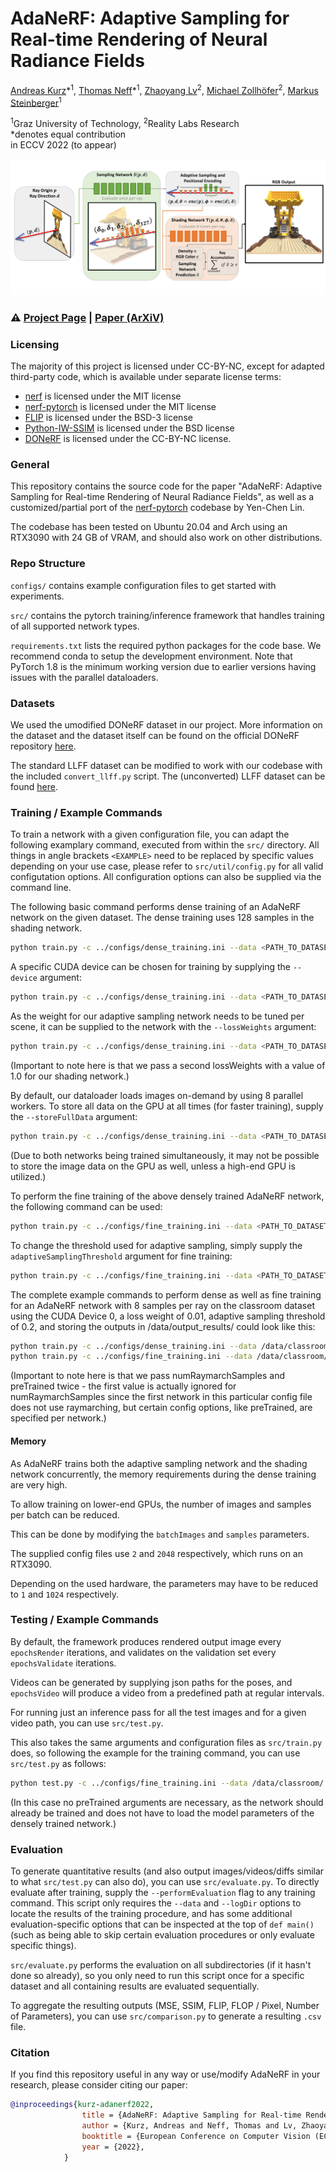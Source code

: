 # AdaNeRF: Adaptive Sampling for Real-time Rendering of Neural Radiance Fields
 [Andreas Kurz](https://online.tugraz.at/tug_online/visitenkarte.show_vcard?pPersonenGruppe=3&pPersonenId=D715516087483BD3)\*<sup>1</sup>,
 [Thomas Neff](https://thomasneff.github.io/)\*<sup>1</sup>,
 [Zhaoyang Lv](https://lvzhaoyang.github.io/)<sup>2</sup>,
 [Michael Zollhöfer](https://zollhoefer.com/)<sup>2</sup>,
 [Markus Steinberger](https://www.markussteinberger.net/)<sup>1</sup>

 <sup>1</sup>Graz University of Technology, <sup>2</sup>Reality Labs Research  
  \*denotes equal contribution  
in ECCV 2022 (to appear)

<img src='adanerf_teaser.png'/>

### :warning: [Project Page](https://thomasneff.github.io/adanerf/) | [Paper (ArXiV)](https://arxiv.org/abs/2207.10312)

### Licensing
The majority of this project is licensed under CC-BY-NC, except for adapted third-party code, which is available under separate license terms:

* [nerf](https://github.com/bmild/nerf) is licensed under the MIT license
* [nerf-pytorch](https://github.com/yenchenlin/nerf-pytorch) is licensed under the MIT license
* [FLIP](https://github.com/NVlabs/flip) is licensed under the BSD-3 license
* [Python-IW-SSIM](https://github.com/Jack-guo-xy/Python-IW-SSIM) is licensed under the BSD license
* [DONeRF](https://github.com/facebookresearch/DONERF) is licensed under the CC-BY-NC license.


### General
This repository contains the source code for the paper "AdaNeRF: Adaptive Sampling for Real-time Rendering of Neural Radiance Fields", as well as a customized/partial port of the [nerf-pytorch](https://github.com/yenchenlin/nerf-pytorch) codebase by Yen-Chen Lin.

The codebase has been tested on Ubuntu 20.04 and Arch using an RTX3090 with 24 GB of VRAM, and should also work on other distributions.

### Repo Structure
`configs/` contains example configuration files to get started with experiments.

`src/` contains the pytorch training/inference framework that handles training of all supported network types.

`requirements.txt` lists the required python packages for the code base. We recommend conda to setup the development environment. Note that PyTorch 1.8 is the minimum working version due to earlier versions having issues with the parallel dataloaders.


### Datasets
We used the umodified DONeRF dataset in our project. More information on the dataset and the dataset itself can be found on the official DONeRF repository [here](https://github.com/facebookresearch/DONERF).

The standard LLFF dataset can be modified to work with our codebase with the included `convert_llff.py` script. The (unconverted) LLFF dataset can be found [here](https://www.matthewtancik.com/nerf).

### Training / Example Commands
To train a network with a given configuration file, you can adapt the following examplary command, executed from within the `src/` directory. All things in angle brackets `<EXAMPLE>` need to be replaced by specific values depending on your use case, please refer to `src/util/config.py` for all valid configutation options. All configuration options can also be supplied via the command line.

The following basic command performs dense training of an AdaNeRF network on the given dataset. The dense training uses 128 samples in the shading network.

```bash
python train.py -c ../configs/dense_training.ini --data <PATH_TO_DATASET_DIRECTORY> --logDir <PATH_TO_OUTPUT_DIRECTORY> 
```

A specific CUDA device can be chosen for training by supplying the `--device` argument:

```bash
python train.py -c ../configs/dense_training.ini --data <PATH_TO_DATASET_DIRECTORY> --logDir <PATH_TO_OUTPUT_DIRECTORY> --device <DEVICE_ID>
```

As the weight for our adaptive sampling network needs to be tuned per scene, it can be supplied to the network with the `--lossWeights` argument:

```bash
python train.py -c ../configs/dense_training.ini --data <PATH_TO_DATASET_DIRECTORY> --logDir <PATH_TO_OUTPUT_DIRECTORY> --device <DEVICE_ID> --lossWeights <LOSS_WEIGHT_PER_SCENE> --lossWeights 1.0
```

(Important to note here is that we pass a second lossWeights with a value of 1.0 for our shading network.)

By default, our dataloader loads images on-demand by using 8 parallel workers. To store all data on the GPU at all times (for faster training), supply the `--storeFullData` argument:

```bash
python train.py -c ../configs/dense_training.ini --data <PATH_TO_DATASET_DIRECTORY> --logDir <PATH_TO_OUTPUT_DIRECTORY> --device <DEVICE_ID> --lossWeights <LOSS_WEIGHT_PER_SCENE> --lossWeights 1.0 --storeFullData
```

(Due to both networks being trained simultaneously, it may not be possible to store the image data on the GPU as well, unless a high-end GPU is utilized.)

To perform the fine training of the above densely trained AdaNeRF network, the following command can be used:

```bash
python train.py -c ../configs/fine_training.ini --data <PATH_TO_DATASET_DIRECTORY> --logDir <PATH_TO_OUTPUT_DIRECTORY> --lossWeights <LOSS_WEIGHT_PER_SCENE> --lossWeights 1.0 --preTrained <PATH_TO_DENSE_NETWORK> --preTrained <PATH_TO_DENSE_NETWORK>
```

To change the threshold used for adaptive sampling, simply supply the `adaptiveSamplingThreshold` argument for fine training:

```bash
python train.py -c ../configs/fine_training.ini --data <PATH_TO_DATASET_DIRECTORY> --logDir <PATH_TO_OUTPUT_DIRECTORY> --lossWeights <LOSS_WEIGHT_PER_SCENE> --lossWeights 1.0 --preTrained <PATH_TO_DENSE_NETWORK> --preTrained <PATH_TO_DENSE_NETWORK> --adaptiveSamplingThreshold <THRESHOLD>
```

The complete example commands to perform dense as well as fine training for an AdaNeRF network with 8 samples per ray on the classroom dataset using the CUDA Device 0, a loss weight of 0.01, adaptive sampling threshold of 0.2, and storing the outputs in /data/output_results/ could look like this:

```bash
python train.py -c ../configs/dense_training.ini --data /data/classroom/ --logDir /data/output_results/  --device 0 --lossWeights 0.01 --lossWeights 1.0
python train.py -c ../configs/fine_training.ini --data /data/classroom/ --logDir /data/output_results/ --device 0 --lossWeights 0.01 --lossWeights 1.0 --preTrained /data/output_results/ --preTrained /data/output_results/ --adaptiveSamplingThreshold 0.2 --numRaymarchSamples 8 --numRaymarchSamples 8
```

(Important to note here is that we pass numRaymarchSamples and preTrained twice - the first value is actually ignored for numRaymarchSamples since the first network in this particular config file does not use raymarching, but certain config options, like preTrained, are specified per network.)

#### Memory
As AdaNeRF trains both the adaptive sampling network and the shading network concurrently, the memory requirements during the dense training are very high.

To allow training on lower-end GPUs, the number of images and samples per batch can be reduced.

This can be done by modifying the `batchImages` and `samples` parameters.

The supplied config files use `2` and `2048` respectively, which runs on an RTX3090.

Depending on the used hardware, the parameters may have to be reduced to `1` and `1024` respectively.

### Testing / Example Commands

By default, the framework produces rendered output image every `epochsRender` iterations, and validates on the validation set every `epochsValidate` iterations.

Videos can be generated by supplying json paths for the poses, and `epochsVideo` will produce a video from a predefined path at regular intervals. 

For running just an inference pass for all the test images and for a given video path, you can use `src/test.py`. 

This also takes the same arguments and configuration files as `src/train.py` does, so following the example for the training command, you can use `src/test.py` as follows:

```bash
python test.py -c ../configs/fine_training.ini --data /data/classroom/ --logDir /data/output_results/ --device 0 --lossWeights 0.01 --lossWeights 1.0 --adaptiveSamplingThreshold 0.2 --numRaymarchSamples 8 --numRaymarchSamples 8 --camPath cam_path_rotate --outputVideoName cam_path_rotate --videoFrames 300
```

(In this case no preTrained arguments are necessary, as the network should already be trained and does not have to load the model parameters of the densely trained network.)

### Evaluation

To generate quantitative results (and also output images/videos/diffs similar to what `src/test.py` can also do), you can use `src/evaluate.py`. 
To directly evaluate after training, supply the `--performEvaluation` flag to any training command.
This script only requires the `--data` and `--logDir` options to locate the results of the training procedure, and has some additional evaluation-specific options that can be inspected at the top of `def main()` (such as being able to skip certain evaluation procedures or only evaluate specific things).

`src/evaluate.py` performs the evaluation on all subdirectories (if it hasn't done so already), so you only need to run this script once for a specific dataset and all containing results are evaluated sequentially.

To aggregate the resulting outputs (MSE, SSIM, FLIP, FLOP / Pixel, Number of Parameters), you can use `src/comparison.py` to generate a resulting `.csv` file.

### Citation

If you find this repository useful in any way or use/modify AdaNeRF in your research, please consider citing our paper:


```bibtex
@inproceedings{kurz-adanerf2022,
				title = {AdaNeRF: Adaptive Sampling for Real-time Rendering of Neural Radiance Fields},
				author = {Kurz, Andreas and Neff, Thomas and Lv, Zhaoyang and Zollh\"{o}fer, Michael and Steinberger, Markus},
				booktitle = {European Conference on Computer Vision (ECCV)},
				year = {2022},
			}
```


